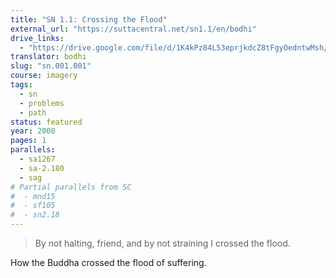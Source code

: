```yaml
---
title: "SN 1.1: Crossing the Flood"
external_url: "https://suttacentral.net/sn1.1/en/bodhi"
drive_links:
  - "https://drive.google.com/file/d/1K4kPz84L53eprjkdcZ8tFgyOedntwMsh/view?usp=drivesdk"
translator: bodhi
slug: "sn.001.001"
course: imagery
tags:
  - sn
  - problems
  - path
status: featured
year: 2000
pages: 1
parallels:
  - sa1267
  - sa-2.180
  - sag
# Partial parallels from SC
#  - mnd15
#  - sf105
#  - sn2.18
---
```


> By not halting, friend, and by not straining I crossed the flood.

How the Buddha crossed the flood of suffering.

